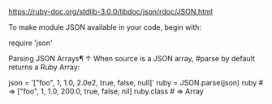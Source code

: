 https://ruby-doc.org/stdlib-3.0.0/libdoc/json/rdoc/JSON.html

To make module JSON available in your code, begin with:

require 'json'


Parsing JSON Arrays¶ ↑
When source is a JSON array, #parse by default returns a Ruby Array:

json = '["foo", 1, 1.0, 2.0e2, true, false, null]'
ruby = JSON.parse(json)
ruby # => ["foo", 1, 1.0, 200.0, true, false, nil]
ruby.class # => Array
